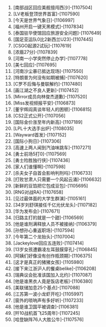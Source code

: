 
1. [南部战区回应美舰擅闯西沙]-[1107504]
1. [LV老板登顶世界首富]-[1107590]
1. [今天是世界气象日]-[1106997]
1. [福州开启一键天黑模式]-[1107834]
1. [泰国驻华使馆回应旅游安全问题]-[1107649]
1. [国足亚运队0比2新西兰U23]-[1107445]
1. [CSGO起源2试玩]-[1107619]
1. [浓眉27分]-[1107839]
1. [河南一小学突然停止办学]-[1107778]
1. [美七回应]-[1107695]
1. [河南沙尘暴已抵达现场]-[1107550]
1. [特朗普为何没有如期被捕]-[1107620]
1. [C罗不后悔与曼联解约]-[1107480]
1. [画江湖之不良人更新]-[1107452]
1. [Mirror成员向林俊杰道歉]-[1107520]
1. [Miss发视频报平安]-[1106873]
1. [董宇辉阎真谈年轻人的困顿]-[1106815]
1. [CS2正式公开]-[1107056]
1. [国际金价涨至年内新高]-[1107189]
1. [LPL十大选手出炉]-[1108035]
1. [Wayward首发]-[1107152]
1. [国际小狗日]-[1107306]
1. [高速上两人闻到汽油味跳车]-[1107271]
1. [勇士前场5打0]-[1107569]
1. [勇士险胜独行侠]-[1107436]
1. [家人们谁懂啊]-[1107598]
1. [杀夫女子自首会影响判刑吗]-[1106733]
1. [打败甘肃人只需要一个风起云涌]-[1106632]
1. [新鲜的豆馅把它包成豆包]-[1105695]
1. [RNG对战RA]-[1107658]
1. [见过最体面的大学生群演]-[1105161]
1. [34岁刘舒琪接任千亿光伏龙头]-[1107182]
1. [华为发布会]-[1107671]
1. [归路主打的就是一个甜]-[1106569]
1. [他是谁刑满释放人员不被接纳]-[1106379]
1. [孙想孙心重返职场]-[1107594]
1. [今年第二个龙抬头]-[1107004]
1. [Jackeylove回应五连败]-[1107414]
1. [13岁女孩遭霸凌左耳鼓膜穿孔]-[1106845]
1. [阿姨们好像没有创作瓶颈期]-[1106375]
1. [这才是真正的猪猪女孩]-[1105980]
1. [接下来江浙沪人的餐桌belike]-[1106208]
1. [瑞典议会批准该国加入北约]-[1107087]
1. [他是谁黑衣人竟是饭店老板]-[1106380]
1. [美联储加息25个基点]-[1107088]
1. [江苏第一波小龙虾开吃]-[1105997]
1. [窗外的唢呐声有多好听]-[1107233]
1. [他是谁卫国平被调查]-[1106381]
1. [歼10战机首飞25周年]-[1107245]
1. [哈登缺阵76人大胜公牛]-[1107576]
